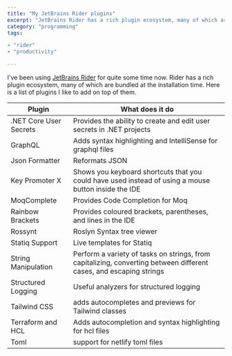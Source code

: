 ```yaml
---
title: "My JetBrains Rider plugins"
excerpt: "JetBrains Rider has a rich plugin ecosystem, many of which are bundled at the installation time. Here is a list of plugins I like to add on top of them"
category: "programming"
tags:

- "rider"
- "productivity"

---
```


I've been using [JetBrains Rider](https://www.jetbrains.com/rider/) for quite some time now. Rider has a rich plugin ecosystem, many of which are bundled at the installation time. Here is a list of plugins I like to add on top of them.

| Plugin                 | What does it do                                                                                                    |
|------------------------|--------------------------------------------------------------------------------------------------------------------|
| .NET Core User Secrets | Provides the ability to create and edit user secrets in .NET projects                                              |
| GraphQL                | Adds syntax highlighting and IntelliSense for graphql files                                                        |
| Json Formatter         | Reformats JSON                                                                                                     |
| Key Promoter X         | Shows you keyboard shortcuts that you could have used instead of using a mouse button inside the IDE               |
| MoqComplete            | Provides Code Completion for Moq                                                                                   |
| Rainbow Brackets       | Provides coloured brackets, parentheses, and lines in the IDE                                                      |
| Rossynt                | Roslyn Syntax tree viewer                                                                                          |
| Statiq Support         | Live templates for Statiq                                                                                          |
| String Manipulation    | Perform a variety of tasks on strings, from capitalizing, converting between different cases, and escaping strings |
| Structured Logging     | Useful analyzers for structured logging                                                                            |
| Tailwind CSS           | adds autocompletes and previews for Tailwind classes                                                               |
| Terraform and HCL      | Adds autocompletion and syntax highlighting for hcl files                                                          |
| Toml                   | support for netlify toml files                                                                                     |
